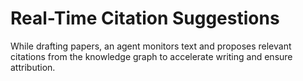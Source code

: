 # Real-Time Citation Suggestions

While drafting papers, an agent monitors text and proposes relevant citations from the knowledge graph to accelerate writing and ensure attribution.
